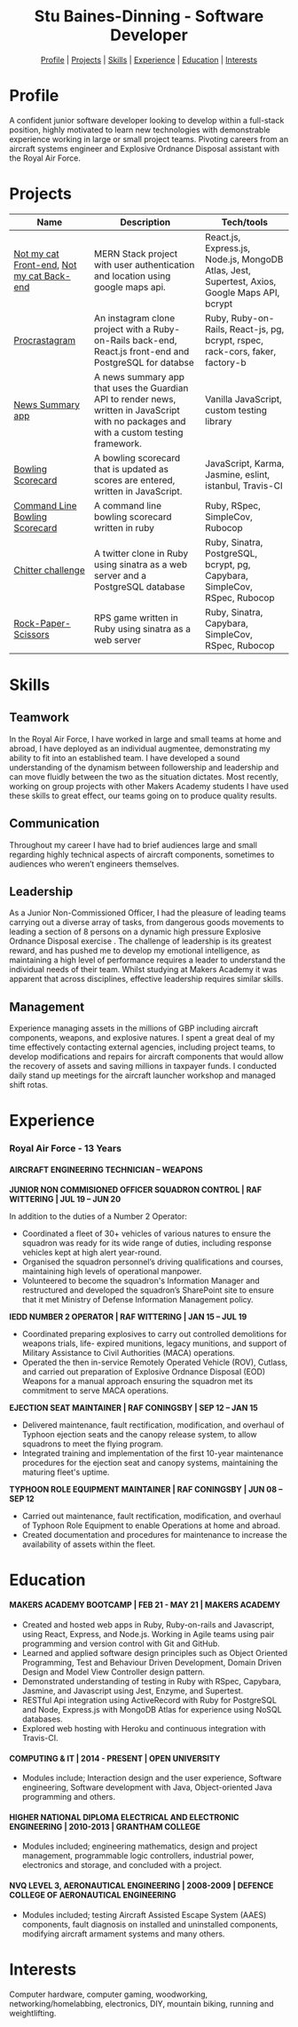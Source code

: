<h1 align="center">Stu Baines-Dinning - Software Developer</h1>
<div align="center">

[Profile](#profile) |
[Projects](#projects) |
[Skills](#skills) |
[Experience](#experience) |
[Education](#education) |
[Interests](#interests)

</div>

# Profile

A confident junior software developer looking to develop within a full-stack position, highly motivated to learn new technologies with demonstrable experience working in large or small project teams. Pivoting careers from an aircraft systems engineer and Explosive Ordnance Disposal assistant with the Royal Air Force.

# Projects

| Name                         | Description       | Tech/tools        |
| ---------------------------- | ----------------- | ----------------- |
| [Not my cat Front-end](https://github.com/StuBehan/not_my_cat_frontend), [Not my cat Back-end](https://github.com/StuBehan/not_my_cat_backend) | MERN Stack project with user authentication and location using google maps api. | React.js, Express.js, Node.js, MongoDB Atlas, Jest, Supertest, Axios, Google Maps API, bcrypt |
| [Procrastagram](https://github.com/StuBehan/procrastagram-rails-react) | An instagram clone project with a Ruby-on-Rails back-end, React.js front-end and PostgreSQL for databse | Ruby, Ruby-on-Rails, React-js, pg, bcrypt, rspec, rack-cors, faker, factory-b |
| [News Summary app](https://github.com/StuBehan/news-summary) | A news summary app that uses the Guardian API to render news, written in JavaScript with no packages and with a custom testing framework. | Vanilla JavaScript, custom testing library |
| [Bowling Scorecard](https://github.com/StuBehan/bowling-challenge) | A bowling scorecard that is updated as scores are entered, written in JavaScript. | JavaScript, Karma, Jasmine, eslint, istanbul, Travis-CI |
| [Command Line Bowling Scorecard](https://github.com/StuBehan/bowling-scorecard) | A command line bowling scorecard written in ruby | Ruby, RSpec, SimpleCov, Rubocop |
| [Chitter challenge](https://github.com/StuBehan/chitter-challenge) | A twitter clone in Ruby using sinatra as a web server and a PostgreSQL database | Ruby, Sinatra, PostgreSQL, bcrypt, pg, Capybara, SimpleCov, RSpec, Rubocop |
| [Rock-Paper-Scissors](https://github.com/StuBehan/rps-challenge) | RPS game written in Ruby using sinatra as a web server | Ruby, Sinatra, Capybara, SimpleCov, RSpec, Rubocop |

# Skills

## Teamwork

In the Royal Air Force, I have worked in large and small teams at home and abroad, I have deployed as an individual augmentee, demonstrating my ability to fit into an established team. I have developed a sound understanding of the dynamism between followership and leadership and can move fluidly between the two as the situation dictates. Most recently, working on group projects with other Makers Academy students I have used these skills to great effect, our teams going on to produce quality results.

## Communication

Throughout my career I have had to brief audiences large and small regarding highly technical aspects of aircraft components, sometimes to audiences who weren’t engineers themselves. 

## Leadership

As a Junior Non-Commissioned Officer, I had the pleasure of leading teams carrying out a diverse array of tasks, from dangerous goods movements to leading a section of 8 persons on a dynamic high pressure Explosive Ordnance Disposal exercise . The challenge of leadership is its greatest reward, and has pushed me to develop my emotional intelligence, as maintaining a high level of performance requires a leader to understand the individual needs of their team. Whilst studying at Makers Academy it was apparent that across disciplines, effective leadership requires similar skills.

## Management

Experience managing assets in the millions of GBP including aircraft components, weapons, and explosive natures. I spent a great deal of my time effectively contacting external agencies, including project teams, to develop modifications and repairs for aircraft components that would allow the recovery of assets and saving millions in taxpayer funds. I conducted daily stand up meetings for the aircraft launcher workshop and managed shift rotas.

# Experience

### Royal Air Force - 13 Years

#### AIRCRAFT ENGINEERING TECHNICIAN – WEAPONS 

**JUNIOR NON COMMISIONED OFFICER SQUADRON CONTROL | RAF WITTERING | JUL 19 – JUN 20** 

In addition to the duties of a Number 2 Operator:
- Coordinated a fleet of 30+ vehicles of various natures to ensure the squadron was ready for its wide range of duties, including response vehicles kept at high alert year-round.
- Organised the squadron personnel’s driving qualifications and courses, maintaining high levels of operational manpower.
- Volunteered to become the squadron's Information Manager and restructured and developed the squadron’s SharePoint site to ensure that it met Ministry of Defense Information Management policy.

**IEDD NUMBER 2 OPERATOR | RAF WITTERING | JAN 15 – JUL 19**

- Coordinated preparing explosives to carry out controlled demolitions for weapons trials, life- expired munitions, legacy munitions, and support of Military Assistance to Civil Authorities (MACA) operations.
- Operated the then in-service Remotely Operated Vehicle (ROV), Cutlass, and carried out preparation of Explosive Ordnance Disposal (EOD) Weapons for a manual approach ensuring the squadron met its commitment to serve MACA operations.

**EJECTION SEAT MAINTAINER | RAF CONINGSBY | SEP 12 – JAN 15**

- Delivered maintenance, fault rectification, modification, and overhaul of Typhoon ejection seats and the canopy release system, to allow squadrons to meet the flying program.
- Integrated training and implementation of the first 10-year maintenance procedures for the ejection seat and canopy systems, maintaining the maturing fleet's uptime.

**TYPHOON ROLE EQUIPMENT MAINTAINER | RAF CONINGSBY | JUN 08 – SEP 12**

- Carried out maintenance, fault rectification, modification, and overhaul of Typhoon Role Equipment to enable Operations at home and abroad.
- Created documentation and procedures for maintenance to increase the availability of assets within the fleet.

# Education

#### MAKERS ACADEMY BOOTCAMP | FEB 21 - MAY 21 | MAKERS ACADEMY

- Created and hosted web apps in Ruby, Ruby-on-rails and Javascript, using React, Express, and Node.js. Working in Agile teams using pair programming and version control with Git and GitHub. 
- Learned and applied software design principles such as Object Oriented Programming, Test and Behaviour Driven Development, Domain Driven Design and  Model View Controller design pattern.
- Demonstrated understanding of testing in Ruby with RSpec, Capybara, Jasmine, and Javascript using Jest, Enzyme, and Supertest.
- RESTful Api integration using ActiveRecord with Ruby for PostgreSQL and Node, Express.js with MongoDB Atlas for experience using NoSQL databases.
- Explored web hosting with Heroku and continuous integration with Travis-CI.

#### COMPUTING & IT | 2014 - PRESENT | OPEN UNIVERSITY

- Modules include; Interaction design and the user experience, Software engineering, Software development with Java, Object-oriented Java programming and others.

#### HIGHER NATIONAL DIPLOMA ELECTRICAL AND ELECTRONIC ENGINEERING | 2010-2013 | GRANTHAM COLLEGE
  
- Modules included; engineering mathematics, design and project management, programmable logic controllers, industrial power, electronics and storage, and concluded with a project.

#### NVQ LEVEL 3, AERONAUTICAL ENGINEERING | 2008-2009 | DEFENCE COLLEGE OF AERONAUTICAL ENGINEERING
  
- Modules included; testing Aircraft Assisted Escape System (AAES) components, fault diagnosis on installed and uninstalled components, modifying aircraft armament systems and many others.

# Interests

Computer hardware, computer gaming, woodworking, networking/homelabbing, electronics, DIY, mountain biking, running and weightlifting.
